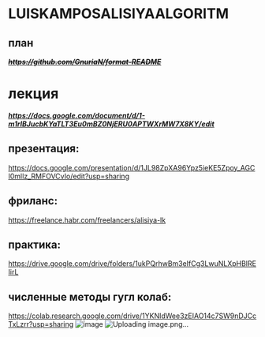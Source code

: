 # LUISKAMPOSALISIYAALGORITM
## план 
~~*__https://github.com/GnuriaN/format-README__*~~
# лекция
___https://docs.google.com/document/d/1-m1rlBJucbKYaTLT3Eu0mBZ0NjERU0APTWXrMW7X8KY/edit___
## презентация: 
https://docs.google.com/presentation/d/1JL98ZpXA96Ypz5ieKE5Zpoy_AGCI0mllz_RMFOVCvIo/edit?usp=sharing
## фриланс:
https://freelance.habr.com/freelancers/alisiya-lk
## практика:
https://drive.google.com/drive/folders/1ukPQrhwBm3eIfCg3LwuNLXpHBlREIirL
## численные методы гугл колаб:
https://colab.research.google.com/drive/1YKNIdWee3zEIAO14c7SW9nDJCcTxLzrr?usp=sharing
![image](https://github.com/LU1SAAA/LUISKAMPOSALISIYAALGORITM/assets/144117524/24902446-4290-47cb-a796-e0dbfda103f6)
![Uploading image.png…]()
